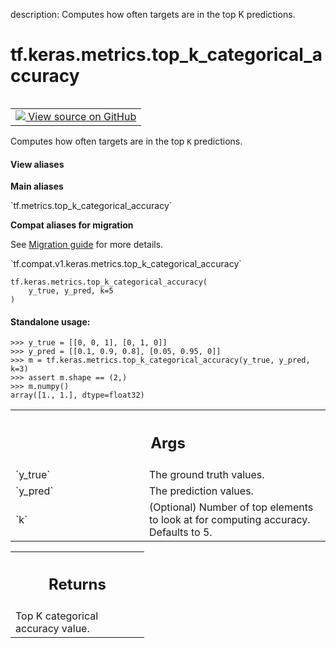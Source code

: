 description: Computes how often targets are in the top K predictions.

<div itemscope itemtype="http://developers.google.com/ReferenceObject">
<meta itemprop="name" content="tf.keras.metrics.top_k_categorical_accuracy" />
<meta itemprop="path" content="Stable" />
</div>

# tf.keras.metrics.top_k_categorical_accuracy

<!-- Insert buttons and diff -->

<table class="tfo-notebook-buttons tfo-api nocontent" align="left">
<td>
  <a target="_blank" href="https://github.com/keras-team/keras/tree/v2.7.0/keras/metrics.py#L3612-L3636">
    <img src="https://www.tensorflow.org/images/GitHub-Mark-32px.png" />
    View source on GitHub
  </a>
</td>
</table>



Computes how often targets are in the top `K` predictions.

<section class="expandable">
  <h4 class="showalways">View aliases</h4>
  <p>
<b>Main aliases</b>
<p>`tf.metrics.top_k_categorical_accuracy`</p>

<b>Compat aliases for migration</b>
<p>See
<a href="https://www.tensorflow.org/guide/migrate">Migration guide</a> for
more details.</p>
<p>`tf.compat.v1.keras.metrics.top_k_categorical_accuracy`</p>
</p>
</section>

<pre class="devsite-click-to-copy prettyprint lang-py tfo-signature-link">
<code>tf.keras.metrics.top_k_categorical_accuracy(
    y_true, y_pred, k=5
)
</code></pre>



<!-- Placeholder for "Used in" -->


#### Standalone usage:


```
>>> y_true = [[0, 0, 1], [0, 1, 0]]
>>> y_pred = [[0.1, 0.9, 0.8], [0.05, 0.95, 0]]
>>> m = tf.keras.metrics.top_k_categorical_accuracy(y_true, y_pred, k=3)
>>> assert m.shape == (2,)
>>> m.numpy()
array([1., 1.], dtype=float32)
```

<!-- Tabular view -->
 <table class="responsive fixed orange">
<colgroup><col width="214px"><col></colgroup>
<tr><th colspan="2"><h2 class="add-link">Args</h2></th></tr>

<tr>
<td>
`y_true`
</td>
<td>
The ground truth values.
</td>
</tr><tr>
<td>
`y_pred`
</td>
<td>
The prediction values.
</td>
</tr><tr>
<td>
`k`
</td>
<td>
(Optional) Number of top elements to look at for computing accuracy.
Defaults to 5.
</td>
</tr>
</table>



<!-- Tabular view -->
 <table class="responsive fixed orange">
<colgroup><col width="214px"><col></colgroup>
<tr><th colspan="2"><h2 class="add-link">Returns</h2></th></tr>
<tr class="alt">
<td colspan="2">
Top K categorical accuracy value.
</td>
</tr>

</table>

